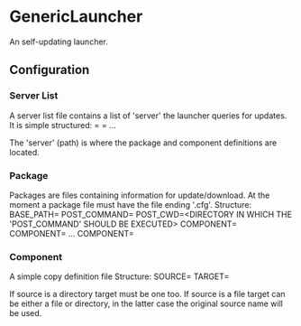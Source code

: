 # GenericLauncher

An self-updating launcher.

## Configuration

### Server List
A server list file contains a list of 'server' the launcher queries for updates.
It is simple structured:
<NAME>=<PATH>
<NAME>=<PATH>
...

The 'server' (path) is where the package and component definitions are located.

### Package
Packages are files containing information for update/download.
At the moment a package file must have the file ending '.cfg'.
Structure:
BASE_PATH=<BASE PATH OF WHERE THE UPDATE FILES ARE LOCATED>
POST_COMMAND=<SHELL COMMAND TO BE EXECUTED AFTER UPDATE>
POST_CWD=<DIRECTORY IN WHICH THE 'POST_COMMAND' SHOULD BE EXECUTED>
COMPONENT=<PATH TO COMPONENT DEFINITION>
COMPONENT=
...
COMPONENT=

### Component
A simple copy definition file
Structure:
SOURCE=<SOURCE FILE OR DIRECTORY>
TARGET=<TARGET FILE OR DIRECTORY>

If source is a directory target must be one too.
If source is a file target can be either a file or directory, in the latter case the original source name will be used.

